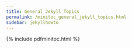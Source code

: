 ```yaml
---
title: General Jekyll Topics
permalink: /minitoc_general_jekyll_topics.html
sidebar: jekyllhowto
---
```


{% include pdfminitoc.html %}
